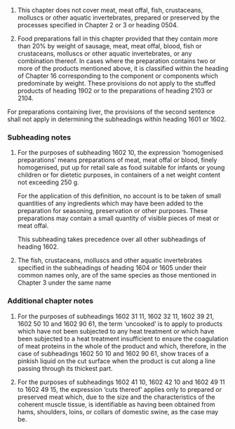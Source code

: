 1. This chapter does not cover meat, meat offal, fish, crustaceans, molluscs or other aquatic invertebrates, prepared or preserved by the processes specified in Chapter 2 or 3 or heading 0504.

2. Food preparations fall in this chapter provided that they contain more than 20% by weight of sausage, meat, meat offal, blood, fish or crustaceans, molluscs or other aquatic invertebrates, or any combination thereof. In cases where the preparation contains two or more of the products mentioned above, it is classified within the heading of Chapter 16 corresponding to the component or components which predominate by weight. These provisions do not apply to the stuffed products of heading 1902 or to the preparations of heading 2103 or 2104.

For preparations containing liver, the provisions of the second sentence shall not apply in determining the subheadings within heading 1601 or 1602.

### Subheading notes

1. For the purposes of subheading 1602 10, the expression ‘homogenised preparations’ means preparations of meat, meat offal or blood, finely homogenised, put up for retail sale as food suitable for infants or young children or for dietetic purposes, in containers of a net weight content not exceeding 250 g. 

    For the application of this definition, no account is to be taken of small quantities of any ingredients which may have
    been added to the preparation for seasoning, preservation or other purposes. These preparations may contain a small quantity of visible pieces of meat or meat offal. 
    
    This subheading takes precedence over all other subheadings of heading 1602.

2. The fish, crustaceans, molluscs and other aquatic invertebrates specified in the subheadings of heading 1604 or 1605 under their common names only, are of the same species as those mentioned in Chapter 3 under the same name


### Additional chapter notes

1. For the purposes of subheadings 1602 31 11, 1602 32 11, 1602 39 21, 1602 50 10 and 1602 90 61, the term ‘uncooked’ is to apply to products which have not been subjected to any heat treatment or which have been subjected to a heat treatment insufficient to ensure the coagulation of meat proteins in the whole of the product and which, therefore, in the case of subheadings 1602 50 10 and 1602 90 61, show traces of a pinkish liquid on the cut surface when the product is cut along a line passing through its thickest part.

2. For the purposes of subheadings 1602 41 10, 1602 42 10 and 1602 49 11 to 1602 49 15, the expression ‘cuts thereof’ applies only to prepared or preserved meat which, due to the size and the characteristics of the coherent muscle tissue, is identifiable as having been obtained from hams, shoulders, loins, or collars of domestic swine, as the case may be.
